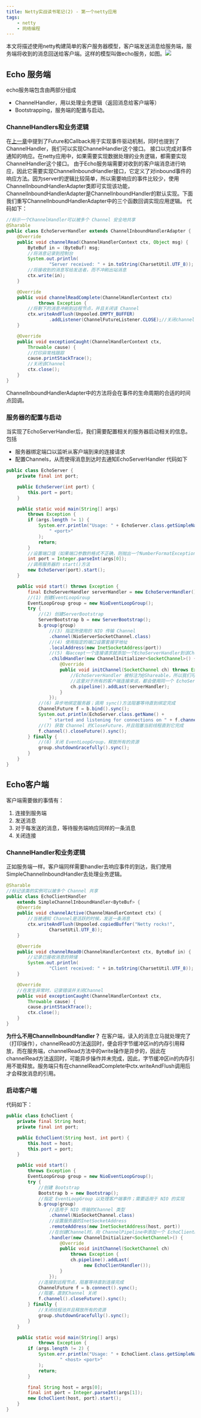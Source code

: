 ```yaml
---
title: Netty实战读书笔记(2) - 第一个netty应用
tags:
    - netty 
    - 网络编程
---
```

本文将描述使用netty构建简单的客户服务器模型，客户端发送消息给服务端，服务端将收到的消息回送给客户端。这样的模型叫做echo服务，如图。![](/img/netty-in-action/2-1.png)

## Echo 服务端
echo服务端包含由两部分组成
* ChannelHandler，用以处理业务逻辑（返回消息给客户端等）
* Bootstrapping，服务端的配置与启动。

### ChannelHandlers和业务逻辑
在[上一章](/2017/11/09/netty/netty-in-action-chapter1/)中提到了Future和Callback用于实现事件驱动机制，同时也提到了ChannelHandler，我们可以实现ChannelHandler这个接口。
接口以完成对事件通知的响应。在netty应用中，如果需要实现数据处理的业务逻辑，都需要实现ChannelHandler这个接口。
由于Echo服务端需要对收到的客户端消息进行响应，因此它需要实现ChannelInboundHandler接口，它定义了对inbound事件的响应方法。因为server的逻辑比较简单，所以需要响应的事件比较少，使用ChannelInboundHandlerAdapter类即可实现该功能，ChannelInboundHandlerAdapter是ChannelInboundHandler的默认实现。下面我们重写ChannelInboundHandlerAdapter中的三个函数回调实现应用逻辑。
代码如下：
```java
//标示一个ChannelHandler可以被多个 Channel 安全地共享
@Sharable
public class EchoServerHandler extends ChannelInboundHandlerAdapter {
    @Override
    public void channelRead(ChannelHandlerContext ctx, Object msg) {
        ByteBuf in = (ByteBuf) msg;
        //将消息记录到控制台
        System.out.println(
                "Server received: " + in.toString(CharsetUtil.UTF_8));
        //将接收到的消息写给发送者，而不冲刷出站消息
        ctx.write(in);
    }

    @Override
    public void channelReadComplete(ChannelHandlerContext ctx)
            throws Exception {
        //将剩下的消息冲刷到远程节点，并且关闭该 Channel
        ctx.writeAndFlush(Unpooled.EMPTY_BUFFER)
                .addListener(ChannelFutureListener.CLOSE);//关闭channel
    }

    @Override
    public void exceptionCaught(ChannelHandlerContext ctx,
        Throwable cause) {
        //打印异常栈跟踪
        cause.printStackTrace();
        //关闭该Channel
        ctx.close();
    }
}
```
ChannelInboundHandlerAdapter中的方法将会在事件的生命周期的合适的时间点回调。

### 服务器的配置与启动
当实现了EchoServerHandler后，我们需要配置相关的服务器启动相关的信息。包括
* 服务器绑定端口以监听从客户端到来的连接请求
* 配置Channels，从而使得消息到达时去通知EchoServerHandler
代码如下
```java
public class EchoServer {
    private final int port;

    public EchoServer(int port) {
        this.port = port;
    }

    public static void main(String[] args)
        throws Exception {
        if (args.length != 1) {
            System.err.println("Usage: " + EchoServer.class.getSimpleName() +
                " <port>"
            );
            return;
        }
        //设置端口值（如果端口参数的格式不正确，则抛出一个NumberFormatException）
        int port = Integer.parseInt(args[0]);
        //调用服务器的 start()方法
        new EchoServer(port).start();
    }

    public void start() throws Exception {
        final EchoServerHandler serverHandler = new EchoServerHandler();
        //(1) 创建EventLoopGroup
        EventLoopGroup group = new NioEventLoopGroup();
        try {
            //(2) 创建ServerBootstrap
            ServerBootstrap b = new ServerBootstrap();
            b.group(group)
                //(3) 指定所使用的 NIO 传输 Channel
                .channel(NioServerSocketChannel.class)
                //(4) 使用指定的端口设置套接字地址
                .localAddress(new InetSocketAddress(port))
                //(5) 每accept一个连接请求就添加一个EchoServerHandler到该Channel的 ChannelPipeline
                .childHandler(new ChannelInitializer<SocketChannel>() {
                    @Override
                    public void initChannel(SocketChannel ch) throws Exception {
                        //EchoServerHandler 被标注为@Shareable，所以我们可以总是使用同样的实例
                        //这里对于所有的客户端连接来说，都会使用同一个 EchoServerHandler，因为其被标注为@Sharable，
                        ch.pipeline().addLast(serverHandler);
                    }
                });
            //(6) 异步地绑定服务器；调用 sync()方法阻塞等待直到绑定完成
            ChannelFuture f = b.bind().sync();
            System.out.println(EchoServer.class.getName() +
                " started and listening for connections on " + f.channel().localAddress());
            //(7) 获取 Channel 的CloseFuture，并且阻塞当前线程直到它完成
            f.channel().closeFuture().sync();
        } finally {
            //(8) 关闭 EventLoopGroup，释放所有的资源
            group.shutdownGracefully().sync();
        }
    }
}
```

## Echo客户端
客户端需要做的事情有：
1. 连接到服务端
2. 发送消息
3. 对于每发送的消息，等待服务端响应同样的一条消息
4. 关闭连接

### ChannelHandler和业务逻辑
正如服务端一样。客户端同样需要handler去响应事件的到达，我们使用SimpleChannelInboundHandler去处理业务逻辑。

```java
@Sharable
//标记该类的实例可以被多个 Channel 共享
public class EchoClientHandler
    extends SimpleChannelInboundHandler<ByteBuf> {
    @Override
    public void channelActive(ChannelHandlerContext ctx) {
        //当被通知 Channel是活跃的时候，发送一条消息
        ctx.writeAndFlush(Unpooled.copiedBuffer("Netty rocks!",
                CharsetUtil.UTF_8));
    }

    @Override
    public void channelRead0(ChannelHandlerContext ctx, ByteBuf in) {
        //记录已接收消息的转储
        System.out.println(
                "Client received: " + in.toString(CharsetUtil.UTF_8));
    }

    @Override
    //在发生异常时，记录错误并关闭Channel
    public void exceptionCaught(ChannelHandlerContext ctx,
        Throwable cause) {
        cause.printStackTrace();
        ctx.close();
    }
}
```
**为什么不用ChannelInboundHandler？**
在客户端，读入的消息立马就处理完了（打印操作），channelRead0方法返回时，便会将字节缓冲区in的内存引用释放，而在服务端，channelRead方法中的write操作是异步的，因此在channelRead方法返回时，可能异步操作并未完成，因此，字节缓冲区in的内存引用不能释放。服务端只有在channelReadComplete中ctx.writeAndFlush调用后才会释放消息的引用。

### 启动客户端
代码如下：
```java
public class EchoClient {
    private final String host;
    private final int port;

    public EchoClient(String host, int port) {
        this.host = host;
        this.port = port;
    }

    public void start()
        throws Exception {
        EventLoopGroup group = new NioEventLoopGroup();
        try {
            //创建 Bootstrap
            Bootstrap b = new Bootstrap();
            //指定 EventLoopGroup 以处理客户端事件；需要适用于 NIO 的实现
            b.group(group)
                //适用于 NIO 传输的Channel 类型
                .channel(NioSocketChannel.class)
                //设置服务器的InetSocketAddress
                .remoteAddress(new InetSocketAddress(host, port))
                //在创建Channel时，向 ChannelPipeline中添加一个 EchoClientHandler实例
                .handler(new ChannelInitializer<SocketChannel>() {
                    @Override
                    public void initChannel(SocketChannel ch)
                        throws Exception {
                        ch.pipeline().addLast(
                             new EchoClientHandler());
                    }
                });
            //连接到远程节点，阻塞等待直到连接完成
            ChannelFuture f = b.connect().sync();
            //阻塞，直到Channel 关闭
            f.channel().closeFuture().sync();
        } finally {
            //关闭线程池并且释放所有的资源
            group.shutdownGracefully().sync();
        }
    }

    public static void main(String[] args)
            throws Exception {
        if (args.length != 2) {
            System.err.println("Usage: " + EchoClient.class.getSimpleName() +
                    " <host> <port>"
            );
            return;
        }

        final String host = args[0];
        final int port = Integer.parseInt(args[1]);
        new EchoClient(host, port).start();
    }
}
```